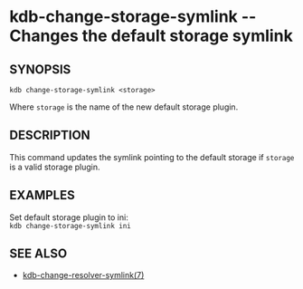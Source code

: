 # kdb-change-storage-symlink -- Changes the default storage symlink

## SYNOPSIS

`kdb change-storage-symlink <storage>`

Where `storage` is the name of the new default storage plugin.

## DESCRIPTION

This command updates the symlink pointing to the default storage if `storage` is a valid storage plugin.

## EXAMPLES

Set default storage plugin to ini:<br>
`kdb change-storage-symlink ini`

## SEE ALSO

- [kdb-change-resolver-symlink(7)](kdb-change-resolver-symlink.md)
